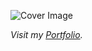 ![Cover Image](https://res.cloudinary.com/dws2yfkqq/image/upload/v1594911933/bhavesh_1_pq1yis.png)

_Visit my [Portfolio](bhaveshkasturi.netlify.app)._
